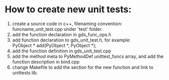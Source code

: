 # How to create new unit tests:  
1.  create a source code in c++, filenaming convention: funcname_unit_test.cpp  under 'test' folder.
2.  add the function declaration in gds_func_ops.h
3.  add function declaration to gds_unit_test.h, for example:  
    PyObject * add(PyObject *, PyObject *);
3.  add the function definition in gds_unit_test.cpp
4.  add the method meta to PyMethodDef unittest_funcs array, and add the function description in bind.cpp  
5.  change Makefile to add the section for the new function and link to unittests lib.
